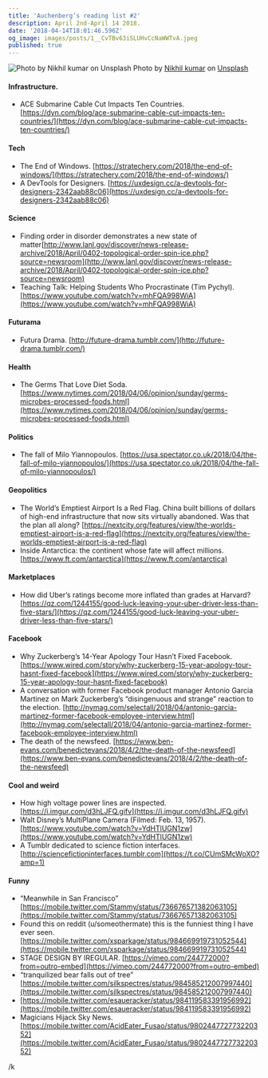 ```yaml
---
title: 'Auchenberg’s reading list #2'
description: April 2nd-April 14 2018.
date: '2018-04-14T18:01:46.596Z'
og_image: images/posts/1__CvTBv63iSLUHvCcNaWWTvA.jpeg
published: true
---
```


![Photo by [Nikhil kumar](https://unsplash.com/photos/JdPHvI7VF0o?utm_source=unsplash&utm_medium=referral&utm_content=creditCopyText) on [Unsplash](https://unsplash.com/search/photos/spring?utm_source=unsplash&utm_medium=referral&utm_content=creditCopyText)](/images/posts/1__CvTBv63iSLUHvCcNaWWTvA.jpeg)
Photo by [Nikhil kumar](https://unsplash.com/photos/JdPHvI7VF0o?utm_source=unsplash&utm_medium=referral&utm_content=creditCopyText) on [Unsplash](https://unsplash.com/search/photos/spring?utm_source=unsplash&utm_medium=referral&utm_content=creditCopyText)

#### Infrastructure.

- ACE Submarine Cable Cut Impacts Ten Countries. [https://dyn.com/blog/ace-submarine-cable-cut-impacts-ten-countries/](https://dyn.com/blog/ace-submarine-cable-cut-impacts-ten-countries/)

#### Tech

- The End of Windows. [https://stratechery.com/2018/the-end-of-windows/](https://stratechery.com/2018/the-end-of-windows/)
- A DevTools for Designers. [https://uxdesign.cc/a-devtools-for-designers-2342aab88c06](https://uxdesign.cc/a-devtools-for-designers-2342aab88c06)

#### Science

- Finding order in disorder demonstrates a new state of matter[http://www.lanl.gov/discover/news-release-archive/2018/April/0402-topological-order-spin-ice.php?source=newsroom](http://www.lanl.gov/discover/news-release-archive/2018/April/0402-topological-order-spin-ice.php?source=newsroom)
- Teaching Talk: Helping Students Who Procrastinate (Tim Pychyl). [https://www.youtube.com/watch?v=mhFQA998WiA](https://www.youtube.com/watch?v=mhFQA998WiA)

#### Futurama

- Futura Drama. [http://future-drama.tumblr.com/](http://future-drama.tumblr.com/)

#### Health

- The Germs That Love Diet Soda. [https://www.nytimes.com/2018/04/06/opinion/sunday/germs-microbes-processed-foods.html](https://www.nytimes.com/2018/04/06/opinion/sunday/germs-microbes-processed-foods.html)

#### Politics

- The fall of Milo Yiannopoulos. [https://usa.spectator.co.uk/2018/04/the-fall-of-milo-yiannopoulos/](https://usa.spectator.co.uk/2018/04/the-fall-of-milo-yiannopoulos/)

#### Geopolitics

- The World’s Emptiest Airport Is a Red Flag. China built billions of dollars of high-end infrastructure that now sits virtually abandoned. Was that the plan all along? [https://nextcity.org/features/view/the-worlds-emptiest-airport-is-a-red-flag](https://nextcity.org/features/view/the-worlds-emptiest-airport-is-a-red-flag)
- Inside Antarctica: the continent whose fate will affect millions. [https://www.ft.com/antarctica](https://www.ft.com/antarctica)

#### **Marketplaces**

- How did Uber’s ratings become more inflated than grades at Harvard? [https://qz.com/1244155/good-luck-leaving-your-uber-driver-less-than-five-stars/](https://qz.com/1244155/good-luck-leaving-your-uber-driver-less-than-five-stars/)

#### Facebook

- Why Zuckerberg’s 14-Year Apology Tour Hasn’t Fixed Facebook. [https://www.wired.com/story/why-zuckerberg-15-year-apology-tour-hasnt-fixed-facebook](https://www.wired.com/story/why-zuckerberg-15-year-apology-tour-hasnt-fixed-facebook)
- A conversation with former Facebook product manager Antonio Garcia Martinez on Mark Zuckerberg’s “disingenuous and strange” reaction to the election. [http://nymag.com/selectall/2018/04/antonio-garcia-martinez-former-facebook-employee-interview.html](http://nymag.com/selectall/2018/04/antonio-garcia-martinez-former-facebook-employee-interview.html)
- The death of the newsfeed. [https://www.ben-evans.com/benedictevans/2018/4/2/the-death-of-the-newsfeed](https://www.ben-evans.com/benedictevans/2018/4/2/the-death-of-the-newsfeed)

#### Cool and weird

- How high voltage power lines are inspected. [https://i.imgur.com/d3hLJFQ.gifv](https://i.imgur.com/d3hLJFQ.gifv)
- Walt Disney’s MultiPlane Camera (Filmed: Feb. 13, 1957). [https://www.youtube.com/watch?v=YdHTlUGN1zw](https://www.youtube.com/watch?v=YdHTlUGN1zw)
- A Tumblr dedicated to science fiction interfaces. [http://sciencefictioninterfaces.tumblr.com](https://t.co/CUmSMcWoXO?amp=1)

#### Funny

- “Meanwhile in San Francisco” [https://mobile.twitter.com/Stammy/status/736676571382063105](https://mobile.twitter.com/Stammy/status/736676571382063105)
- Found this on reddit (u/someothermate) this is the funniest thing I have ever seen. [https://mobile.twitter.com/xsparkage/status/984669919731052544](https://mobile.twitter.com/xsparkage/status/984669919731052544)
- STAGE DESIGN BY IREGULAR. [https://vimeo.com/244772000?from=outro-embed](https://vimeo.com/244772000?from=outro-embed)
- “tranquilized bear falls out of tree” [https://mobile.twitter.com/silkspectres/status/984585212007997440](https://mobile.twitter.com/silkspectres/status/984585212007997440)
- [https://mobile.twitter.com/esaueracker/status/984119583391956992](https://mobile.twitter.com/esaueracker/status/984119583391956992)
- Magicians Hijack Sky News. [https://mobile.twitter.com/AcidEater_Fusao/status/980244772773220352](https://mobile.twitter.com/AcidEater_Fusao/status/980244772773220352)

/k
